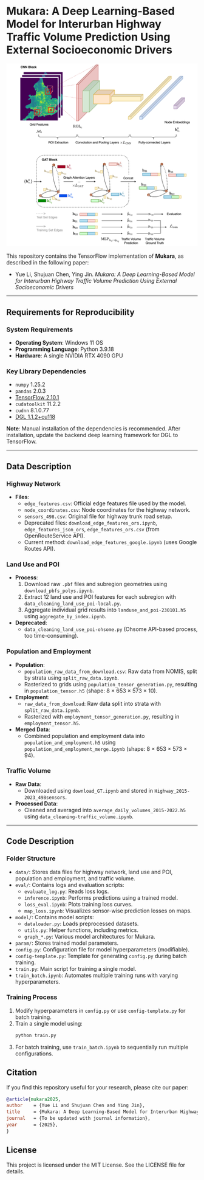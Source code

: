 # Mukara: A Deep Learning-Based Model for Interurban Highway Traffic Volume Prediction Using External Socioeconomic Drivers

![Architecture of Mukara](mukara.png)

This repository contains the TensorFlow implementation of **Mukara**, as described in the following paper:

- Yue Li, Shujuan Chen, Ying Jin. _Mukara: A Deep Learning-Based Model for Interurban Highway Traffic Volume Prediction Using External Socioeconomic Drivers_

---

## Requirements for Reproducibility

### System Requirements

- **Operating System**: Windows 11 OS
- **Programming Language**: Python 3.9.18
- **Hardware**: A single NVIDIA RTX 4090 GPU

### Key Library Dependencies

- `numpy` 1.25.2
- `pandas` 2.0.3
- [TensorFlow 2.10.1](https://www.tensorflow.org/install/pip?_gl=1*1tk6s5m*_up*MQ..*_ga*MjI3MzQyMDc1LjE3MTM2OTIwNzI.*_ga_W0YLR4190T*MTcxMzY5MjA3MS4xLjAuMTcxMzY5MjA3MS4wLjAuMA..#windows-native)
- `cudatoolkit` 11.2.2
- `cudnn` 8.1.0.77
- [DGL 1.1.2+cu118](https://www.dgl.ai/pages/start.html)

**Note**: Manual installation of the dependencies is recommended. After installation, update the backend deep learning framework for DGL to TensorFlow.

---

## Data Description

### Highway Network
- **Files**:
  - `edge_features.csv`: Official edge features file used by the model.
  - `node_coordinates.csv`: Node coordinates for the highway network.
  - `sensors_498.csv`: Original file for highway trunk road setup.
  - Deprecated files: `download_edge_features_ors.ipynb`, `edge_features_json_ors`, `edge_features_ors.csv` (from OpenRouteService API).
  - Current method: `download_edge_features_google.ipynb` (uses Google Routes API).

### Land Use and POI
- **Process**:
  1. Download raw `.pbf` files and subregion geometries using `download_pbfs_polys.ipynb`.
  2. Extract 12 land use and POI features for each subregion with `data_cleaning_land_use_poi-local.py`.
  3. Aggregate individual grid results into `landuse_and_poi-230101.h5` using `aggregate_by_index.ipynb`.
- **Deprecated**:
  - `data_cleaning_land_use_poi-ohsome.py` (Ohsome API-based process, too time-consuming).

### Population and Employment
- **Population**:
  - `population_raw_data_from_download.csv`: Raw data from NOMIS, split by strata using `split_raw_data.ipynb`.
  - Rasterized to grids using `population_tensor_generation.py`, resulting in `population_tensor.h5` (shape: 8 × 653 × 573 × 10).
- **Employment**:
  - `raw_data_from_download`: Raw data split into strata with `split_raw_data.ipynb`.
  - Rasterized with `employment_tensor_generation.py`, resulting in `employment_tensor.h5`.
- **Merged Data**:
  - Combined population and employment data into `population_and_employment.h5` using `population_and_employment_merge.ipynb` (shape: 8 × 653 × 573 × 94).

### Traffic Volume
- **Raw Data**:
  - Downloaded using `download_GT.ipynb` and stored in `Highway_2015-2023_498sensors`.
- **Processed Data**:
  - Cleaned and averaged into `average_daily_volumes_2015-2022.h5` using `data_cleaning-traffic_volume.ipynb`.

---

## Code Description

### Folder Structure

- `data/`: Stores data files for highway network, land use and POI, population and employment, and traffic volume.
- `eval/`: Contains logs and evaluation scripts:
  - `evaluate_log.py`: Reads loss logs.
  - `inference.ipynb`: Performs predictions using a trained model.
  - `loss_eval.ipynb`: Plots training loss curves.
  - `map_loss.ipynb`: Visualizes sensor-wise prediction losses on maps.
- `model/`: Contains model scripts:
  - `dataloader.py`: Loads preprocessed datasets.
  - `utils.py`: Helper functions, including metrics.
  - `graph_*.py`: Various model architectures for Mukara.
- `param/`: Stores trained model parameters.
- `config.py`: Configuration file for model hyperparameters (modifiable).
- `config-template.py`: Template for generating `config.py` during batch training.
- `train.py`: Main script for training a single model.
- `train_batch.ipynb`: Automates multiple training runs with varying hyperparameters.

### Training Process
1. Modify hyperparameters in `config.py` or use `config-template.py` for batch training.
2. Train a single model using:
   ```bash
   python train.py
   ```
3. For batch training, use `train_batch.ipynb` to sequentially run multiple configurations.

## Citation
If you find this repository useful for your research, please cite our paper:
   ```bibtex
   @article{mukara2025,
   author    = {Yue Li and Shujuan Chen and Ying Jin},
   title     = {Mukara: A Deep Learning-Based Model for Interurban Highway Traffic Volume Prediction Using External Socioeconomic Drivers},
   journal   = {To be updated with journal information},
   year      = {2025},
   }
   ```

## License
This project is licensed under the MIT License. See the LICENSE file for details.